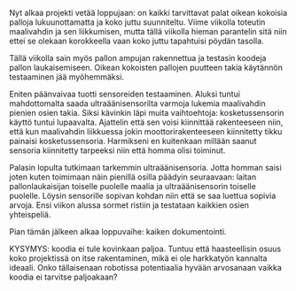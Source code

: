 Nyt alkaa projekti vetää loppujaan: on kaikki tarvittavat palat oikean
kokoisia palloja lukuunottamatta ja koko juttu suunniteltu. Viime viikolla 
toteutin maalivahdin ja sen liikkumisen, mutta tällä viikolla hieman
parantelin sitä niin ettei se olekaan korokkeella vaan koko juttu
tapahtuisi pöydän tasolla.

Tällä viikolla sain myös pallon ampujan rakennettua ja testasin koodeja
pallon laukaisemiseen. Oikean kokoisten pallojen puutteen takia käytännön
testaaminen jää myöhemmäksi.

Eniten päänvaivaa tuotti sensoreiden testaaminen. Aluksi tuntui mahdottomalta
saada ultraäänisensorilta varmoja lukemia maalivahdin pienien osien takia.
Siksi kävinkin läpi muita vaihtoehtoja: kosketussensorin käyttö tuntui
lupaavalta. Ajattelin että sen voisi kiinnittää rakenteeseen niin, että
kun maalivahdin liikkuessa jokin moottorirakenteeseen kiinnitetty tikku
painaisi kosketussensoria. Harmikseni en kuitenkaan millään saanut sensoria
kiinnitetty tarpeeksi niin että homma olisi toiminut. 

Palasin lopulta tutkimaan tarkemmin ultraäänisensoria. Jotta homman saisi
joten kuten toimimaan näin pienillä osilla päädyin seuraavaan: laitan
pallonlaukaisijan toiselle puolelle maalia ja ultraäänisensorin toiselle
puolelle. Löysin sensorille sopivan kohdan niin että se saa luettua sopivia
arvoja. Ensi viikon alussa sormet ristiin ja testataan kaikkien osien
yhteispeliä.

Pian tämän jälkeen alkaa loppuvaihe: kaiken dokumentointi.

KYSYMYS: koodia ei tule kovinkaan paljoa. Tuntuu että haasteellisin osuus
koko projektissä on itse rakentaminen, mikä ei ole harkkatyön kannalta
ideaali. Onko tällaisenaan robotissa potentiaalia hyvään arvosanaan
vaikka koodia ei tarvitse paljoakaan? 
